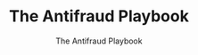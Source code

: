 ---
title: "The Antifraud Playbook"
subtitle: "The Antifraud Playbook"
doc-link: ../assets/files/Interactive-Treasury-Playbook.pdf
layout: resources-landing
filters: payment-integrity playbook omb 20185
---